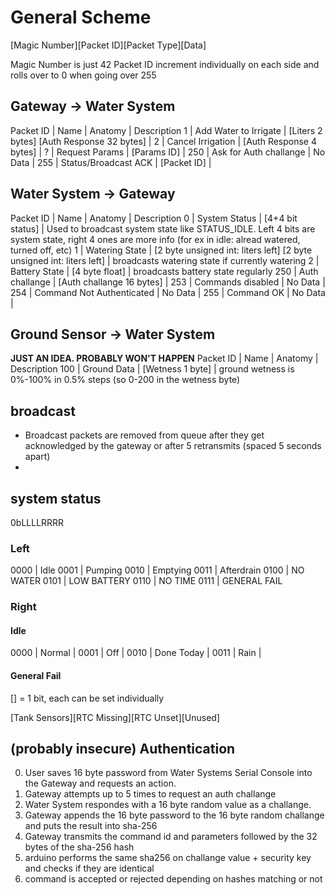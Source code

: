 
# General Scheme
[Magic Number][Packet ID][Packet Type][Data]

Magic Number is just 42
Packet ID increment individually on each side and rolls over to 0 when going over 255

## Gateway -> Water System
Packet ID | Name | Anatomy | Description
1 | Add Water to Irrigate | [Liters 2 bytes] [Auth Response 32 bytes] |
2 | Cancel Irrigation | [Auth Response 4 bytes] |
? | Request Params | [Params ID] |
250 | Ask for Auth challange | No Data |
255 | Status/Broadcast ACK | [Packet ID] |

## Water System -> Gateway
Packet ID | Name | Anatomy | Description
0 | System Status | [4+4 bit status] | Used to broadcast system state like STATUS_IDLE. Left 4 bits are system state, right 4 ones are more info (for ex in idle: alread watered, turned off, etc)
1 | Watering State | [2 byte unsigned int: liters left] [2 byte unsigned int: liters left] | broadcasts watering state if currently watering
2 | Battery State | [4 byte float] | broadcasts battery state regularly
250 | Auth challange | [Auth challange 16 bytes] |
253 | Commands disabled | No Data |
254 | Command Not Authenticated | No Data |
255 | Command OK | No Data |

## Ground Sensor -> Water System
**JUST AN IDEA. PROBABLY WON'T HAPPEN**
Packet ID | Name | Anatomy | Description
100 | Ground Data | [Wetness 1 byte] | ground wetness is 0%-100% in 0.5% steps (so 0-200 in the wetness byte)

## broadcast
 * Broadcast packets are removed from queue after they get acknowledged by the gateway or after 5 retransmits (spaced 5 seconds apart)
 * 

## system status
0bLLLLRRRR
### Left
0000 | Idle
0001 | Pumping
0010 | Emptying
0011 | Afterdrain
0100 | NO WATER
0101 | LOW BATTERY
0110 | NO TIME
0111 | GENERAL FAIL
### Right
#### Idle
0000 | Normal | 
0001 | Off | 
0010 | Done Today | 
0011 | Rain | 
#### General Fail
[] = 1 bit, each can be set individually

[Tank Sensors][RTC Missing][RTC Unset][Unused]

## (probably insecure) Authentication
 0. User saves 16 byte password from Water Systems Serial Console into the Gateway and requests an action.
 1. Gateway attempts up to 5 times to request an auth challange
 2. Water System respondes with a 16 byte random value as a challange.
 3. Gateway appends the 16 byte password to the 16 byte random challange and puts the result into sha-256
 4. Gateway transmits the command id and parameters followed by the 32 bytes of the sha-256 hash
 5. arduino performs the same sha256 on challange value + security key and checks if they are identical
 6. command is accepted or rejected depending on hashes matching or not
